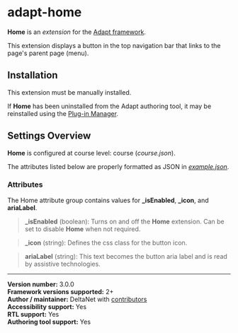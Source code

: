 # adapt-home

**Home** is an *extension* for the [Adapt framework](https://github.com/adaptlearning/adapt_framework).   

This extension displays a button in the top navigation bar that links to the page's parent page (menu).  

## Installation

This extension must be manually installed.  

If **Home** has been uninstalled from the Adapt authoring tool, it may be reinstalled using the [Plug-in Manager](https://github.com/adaptlearning/adapt_authoring/wiki/Plugin-Manager).  

## Settings Overview

**Home** is configured at course level: course (*course.json*).  

The attributes listed below are properly formatted as JSON in [*example.json*](https://github.com/deltanet/adapt-home/blob/master/example.json).

### Attributes

The Home attribute group contains values for **_isEnabled**, **_icon**, and **ariaLabel**.

>**_isEnabled** (boolean):  Turns on and off the **Home** extension. Can be set to disable **Home** when not required.

>**_icon** (string):  Defines the css class for the button icon.  

>**ariaLabel** (string): This text becomes the button aria label and is read by assistive technologies.  

----------------------------
**Version number:**  3.0.0   
**Framework versions supported:**  2+    
**Author / maintainer:** DeltaNet with [contributors](https://github.com/deltanet/adapt-home/graphs/contributors)     
**Accessibility support:** Yes  
**RTL support:** Yes     
**Authoring tool support:** Yes
